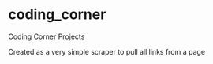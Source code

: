# coding_corner
Coding Corner Projects

Created as a very simple scraper to pull all links from a page

